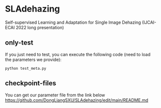 # SLAdehazing
Self-supervised Learning and Adaptation for Single Image Dehazing (IJCAI-ECAI 2022 long presentation)



## only-test
If you just need to test, you can execute the following code (need to load the parameters we provide):
<pre><code>python test_meta.py</code></pre>


## checkpoint-files
You can get our parameter file from the link below
https://github.com/DongLiangSXU/SLAdehazing/edit/main/README.md


